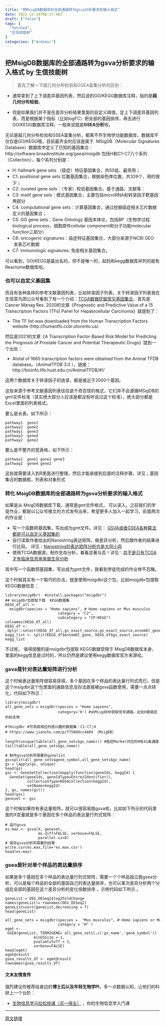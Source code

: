 ```yaml
---
title: "把MsigDB数据库的全部通路转为gsva分析要求的输入格式"
date: 2022-12-14T06:37:46Z
draft: ["false"]
tags: [
  "fetched",
  "生信技能树"
]
categories: ["Acdemic"]
---
```

把MsigDB数据库的全部通路转为gsva分析要求的输入格式 by 生信技能树
------
<div><section data-tool="mdnice编辑器" data-website="https://www.mdnice.com"><blockquote data-tool="mdnice编辑器"><p>首先了解一下超几何分布检验和GSEA富集分析的区别：</p></blockquote><ul data-tool="mdnice编辑器"><li><section><p>通常拿到了上下调差异基因列表，然后说的GO/KEGG数据库注释，指的是<strong>超几何分布检验</strong>。</p></section></li><li><section><p>但是如果我们并不是在差异分析结果里面的自定义阈值，定上下调差异基因列表，而是根据某个指标（比如logFC）把全部的基因排序，再去进行GO/KEGG数据库注释，一般来说就是<strong>GSEA分析</strong>啦。</p></section></li></ul><p data-tool="mdnice编辑器">无论是超几何分布检验和GSEA富集分析，都离不开生物学功能数据库，数据库不仅仅是GO/KEGG哦，目前最齐全的应该是属于  MSigDB（Molecular Signatures Database）数据库中定义了已知的基因集合：http://software.broadinstitute.org/gsea/msigdb 包括H和C1-C7八个系列（Collection），每个系列分别是：</p><ul data-tool="mdnice编辑器"><li><section>H: hallmark gene sets （癌症）特征基因集合，共50组，最常用；</section></li><li><section>C1: positional gene sets 位置基因集合，根据染色体位置，共326个，用的很少；</section></li><li><section>C2: curated gene sets：（专家）校验基因集合，基于通路、文献等：</section></li><li><section>C3: motif gene sets：模式基因集合，主要包括microRNA和转录因子靶基因两部分</section></li><li><section>C4: computational gene sets：计算基因集合，通过挖掘癌症相关芯片数据定义的基因集合；</section></li><li><section>C5: GO gene sets：Gene Ontology 基因本体论，包括BP（生物学过程biological process，细胞原件cellular component和分子功能molecular function三部分）</section></li><li><section>C6: oncogenic signatures：癌症特征基因集合，大部分来源于NCBI GEO  发表芯片数据</section></li><li><section>C7: immunologic signatures: 免疫相关基因集合。</section></li></ul><p data-tool="mdnice编辑器">可以看到，GO/KEGG是最出名的，但不是唯一的，起码和kegg数据库并列的就有Reactome数据库哈。</p><h3 data-tool="mdnice编辑器"><span></span>也可以自定义基因集<span></span></h3><p data-tool="mdnice编辑器">而且有各种各样的参考文献基因列表，比如转录因子列表，关于转录因子列表我在生信菜鸟团公众号看到了有一个介绍：<a href="https://mp.weixin.qq.com/s?__biz=MzUzMTEwODk0Ng==&amp;mid=2247506156&amp;idx=1&amp;sn=e7357f1ce51d51ea3c6c496d8dbd6c6f&amp;scene=21#wechat_redirect" data-linktype="2">TCGA数据挖掘常见基因集合</a>，首先是Cancer Manag Res. 2020的文章《Prognostic and Predictive Value of a 15 Transcription Factors (TFs) Panel for Hepatocellular Carcinoma》就提到了：</p><ul data-tool="mdnice编辑器"><li><section>The TF list was downloaded from the Human Transcription Factors website (http://humantfs.ccbr.utoronto.ca/.</section></li></ul><p data-tool="mdnice编辑器">然后是2021的文章《A Transcription Factor-Based Risk Model for Predicting the Prognosis of Prostate Cancer and Potential Therapeutic Drugs》提到一个出处：</p><ul data-tool="mdnice编辑器"><li><section>Atotal of 1665 transcription factors were obtained from the Animal TFDB database。（AnimalTFDB 3.0 ），链接：http://bioinfo.life.hust.edu.cn/AnimalTFDB/#!/</section></li></ul><p data-tool="mdnice编辑器">这两个数据库关于转录因子的收录，都是接近于2000个基因。</p><p data-tool="mdnice编辑器">这些来源于参考文献基因列表往往是千奇百怪的格式，它们并不会遵循MSigDB的gmt文件标准（其实绝大部分人应该是都没有听说过这个标准），绝大部分都是Excel里面的列表格式。</p><p data-tool="mdnice编辑器">要么是长表，如下所示：</p><pre data-tool="mdnice编辑器"><span></span><code>pathway1  gene1 <br>pathway1  gene2 <br>pathway1  gene3<br>pathway2  gene4 <br>pathway2  gene2<br></code></pre><p data-tool="mdnice编辑器">要么是不整齐的宽表格，如下所示：</p><pre data-tool="mdnice编辑器"><span></span><code>pathway1  gene1 gene2 gene3<br>pathway2  gene4 gene2<br></code></pre><p data-tool="mdnice编辑器">这些就需要读入到R里面进行整理，然后才能承接到后面的注释步骤。详见；基因集合的数据框，列表和对象形式</p><h3 data-tool="mdnice编辑器"><span></span>转化 MsigDB数据库的全部通路转为gsva分析要求的输入格式<span></span></h3><p data-tool="mdnice编辑器">如果是从 MsigDB数据库下载，通常是gmt文件格式， 可以读入。之前我们的学徒作业，都是以公众号推文的方式发布出来，希望更多人加入一起学习，前面两次的作业是：</p><ul data-tool="mdnice编辑器"><li><section>写一个函数把基因集，写出成为gmt文件。详见： <a href="https://mp.weixin.qq.com/s?__biz=MzAxMDkxODM1Ng==&amp;mid=2247492213&amp;idx=2&amp;sn=226c41a9538b9b8f6da21d886275e612&amp;scene=21#wechat_redirect" data-linktype="2">GSVA或者GSEA各种算法都是可以自定义基因集的</a></section></li><li><section>自行读取作者给出的Nanostring表达矩阵，做差异分析，然后跟作者的结果进行比较。 详见：<a href="https://mp.weixin.qq.com/s?__biz=MzAxMDkxODM1Ng==&amp;mid=2247492213&amp;idx=3&amp;sn=d898cda464f2196da1086d53bfd28cf2&amp;scene=21#wechat_redirect" data-linktype="2">Nanostring的表达矩阵分析也是大同小异</a></section></li><li><section>使用TCGA数据源，制作生存分析，看看显著与否！详见：<a href="https://mp.weixin.qq.com/s?__biz=MzAxMDkxODM1Ng==&amp;mid=2247492232&amp;idx=2&amp;sn=9583c237f3cb4c19a680891d026c4753&amp;scene=21#wechat_redirect" data-linktype="2">并不是只有TCGA才有临床信息用来做生存分析</a></section></li></ul><p data-tool="mdnice编辑器">其中写一个函数把基因集，写出成为gmt文件，我看到学徒完成的作业惨不忍睹。</p><p data-tool="mdnice编辑器">这个时候其实有一个取巧的办法，就是使用msigdbr这个包，比如msigdbr包提取 KEGG数据信息：</p><pre data-tool="mdnice编辑器"><span></span><code><span>library</span>(msigdbr)  <span>#install.packages("msigdbr") </span><br><span>## msigdbr包提取下载  KEGG数据集</span><br>KEGG_df_all &lt;-  msigdbr(species = <span>"Homo sapiens"</span>, <span># Homo sapiens or Mus musculus</span><br>                        category = <span>"C2"</span>,<br>                        subcategory = <span>"CP:KEGG"</span>) <br>colnames(KEGG_df_all)<br>KEGG_df &lt;- dplyr::select(KEGG_df_all,gs_exact_source,gs_exact_source,ensembl_gene)  <br>kegg_list &lt;- split(KEGG_df$ensembl_gene, KEGG_df$gs_exact_source)  <br>kegg_list<br></code></pre><p data-tool="mdnice编辑器">不过呢， 值得提醒的是msigdbr包提取 KEGG数据受限于 MsigDB数据库本身，里面的kegg信息是过时的，所以仍然是建议使用kegg数据库官方来源哈。</p><h3 data-tool="mdnice编辑器"><span></span>gsva是针对表达量矩阵进行分析<span></span></h3><p data-tool="mdnice编辑器">这个时候表达量矩阵很容易获得，多个基因在多个样品的表达量行列式而已，但是这个msigdbr这个包里面的通路信息没办法直接被gsva函数使用，需要一点点转化，代码如下所示：</p><pre data-tool="mdnice编辑器"><span></span><code><span>library</span>(msigdbr)<br>all_gene_sets = msigdbr(species = <span>"Homo sapiens"</span>,<br>                        category=<span>'H'</span>) <span>#从Msigdb中获取信号通路，此处H是癌症的标志物</span><br><br><span>#?msigdbr #可改成相应的感兴趣的数据集：C1-C7;H</span><br><span># https://www.jianshu.com/p/f750ddcc440d （MsigDB）</span><br><br>length(unique(table(all_gene_sets$gs_name))) <span>#癌症Marker对应的H有41条通路</span><br>tail(table(all_gene_sets$gs_name))<br><br><span># 制作gsva分析所需要的genelist</span><br>gs=split(all_gene_sets$gene_symbol,all_gene_sets$gs_name)<br>gs = lapply(gs, unique)<br>head(gs)<br>gsc &lt;- GeneSetCollection(mapply(<span>function</span>(geneIds, keggId) {<br>  GeneSet(geneIds, geneIdType=EntrezIdentifier(),<br>          collectionType=KEGGCollection(keggId),<br>          setName=keggId)<br>}, gs, names(gs)))<br>head(gsc)<br>geneset &lt;- gsc<br></code></pre><p data-tool="mdnice编辑器">这个时候如果你有表达量矩阵，就可以很容易跑gsva啦，比如如下所示的代码里面的X变量就是多个基因在多个样品的表达量行列式矩阵：</p><pre data-tool="mdnice编辑器"><span></span><code><span># 运行gsva</span><br>es.max &lt;- gsva(X, geneset, <br>               mx.diff=<span>FALSE</span>, verbose=<span>FALSE</span>, <br>               parallel.sz=<span>8</span>)<br><span># 保存gsva分析所需要的结果</span><br>write.csv(es.max,file=<span>'es.max.csv'</span>)<br>head(es.max)<br></code></pre><h3 data-tool="mdnice编辑器"><span></span>gsea是针对单个样品的表达量排序<span></span></h3><p data-tool="mdnice编辑器">如果是多个基因在多个样品的表达量行列式矩阵，需要一个个样品独立跑gsea分析，可以是每个样品的全部的基因自己的表达量排序，也可以某次差异分析两个分组后全部的基因在这个差异分析的变化倍数排序 ，示例代码如下所示 。</p><pre data-tool="mdnice编辑器"><span></span><code>geneList = DEG_DESeq2$log2FoldChange<br>names(geneList)= rownames(DEG_DESeq2)<br>geneList=sort(geneList,decreasing = <span>T</span>)<br>head(geneList)<br><br>all_gene_sets = msigdbr(species =  <span>"Mus musculus"</span>, <span># Homo sapiens or Mus musculus</span><br>                        category = <span>"H"</span> ) <br>egmt &lt;- GSEA(geneList, TERM2GENE= all_gene_sets[,c(<span>'gs_name'</span>,<span>'gene_symbol'</span>)] , <br>             minGSSize = <span>1</span>,<br>             pvalueCutoff = <span>1</span>,<br>             verbose=<span>FALSE</span>)<br>head(egmt)<br>egmt@result <br>gsea_results_df &lt;- egmt@result <br>rownames(gsea_results_df) <br></code></pre></section><h4 data-tool="mdnice编辑器"><span>文末友情宣传</span></h4><p data-tool="mdnice编辑器">强烈建议你推荐给身边的<strong>博士后以及年轻生物学PI</strong>，多一点数据认知，让他们的科研上一个台阶：</p><ul data-tool="mdnice编辑器"><li><section><a href="https://mp.weixin.qq.com/s?__biz=MzAxMDkxODM1Ng==&amp;mid=2247519083&amp;idx=1&amp;sn=61f07b390469617ca2e9924f5b3929ab&amp;scene=21#wechat_redirect" data-linktype="2">生物信息学马拉松授课（买一得五）</a> ，你的生物信息学入门课</section></li></ul><p><mp-style-type data-value="3"></mp-style-type></p></div>  
<hr>
<a href="https://mp.weixin.qq.com/s/b1raOVbD_YPNSjhc2Bb3lA",target="_blank" rel="noopener noreferrer">原文链接</a>
